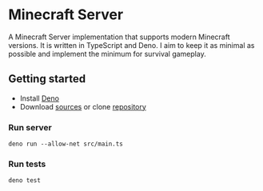 # Minecraft Server

A Minecraft Server implementation that supports modern Minecraft versions. It is written in TypeScript and Deno. I aim to keep it as minimal as possible and implement the minimum for survival gameplay.

## Getting started

- Install [Deno](https://deno.land)
- Download [sources](https://github.com/janispritzkau/deno-minecraft-server/archive/refs/heads/main.zip) or clone [repository](https://github.com/janispritzkau/deno-minecraft-server.git)

### Run server

```
deno run --allow-net src/main.ts
```

### Run tests

```
deno test
```


